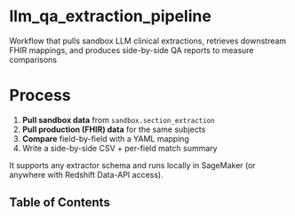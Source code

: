 # llm_qa_extraction_pipeline
Workflow that pulls sandbox LLM clinical extractions, retrieves downstream FHIR mappings, and produces side-by-side QA reports to measure comparisons

# Process
1. **Pull sandbox data** from `sandbox.section_extraction`  
2. **Pull production (FHIR) data** for the same subjects  
3. **Compare** field-by-field with a YAML mapping  
4. Write a side-by-side CSV + per-field match summary

It supports any extractor schema and runs locally in SageMaker (or anywhere with Redshift Data-API access).

## Table of Contents
